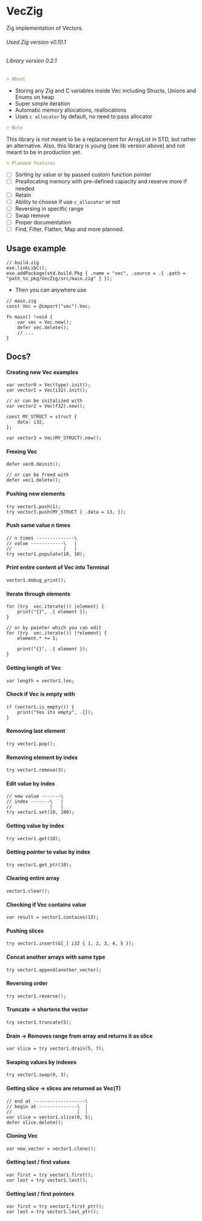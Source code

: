 # VecZig
Zig implementation of Vectors.
###### Used Zig version v0.10.1
###### Library version 0.2.1
```markdown
> About
```
 - Storing any Zig and C variables inside Vec including Structs, Unions and Enums on heap
 - Super simple iteration 
 - Automatic memory allocations, reallocations
 - Uses `c allocator` by default, no need to pass allocator
  ```markdown
> Note
```
This library is not meant to be a replacement for ArrayList in STD, but rather an alternative.
Also, this library is young (see lib version above) and not meant to be in production yet.
 ```markdown
> Planned features
```
- [ ] Sorting by value or by passed custom function pointer
- [ ] Preallocating memory with pre-defined capacity and reserve more if needed
- [ ] Retain
- [ ] Ability to choose if use `c_allocator` or not
- [ ] Reversing in specific range
- [ ] Swap remove
- [ ] Proper documentation
- [ ] Find, Filter, Flatten, Map and more planned.
## Usage example
```zig
// build.zig
exe.linkLibC();
exe.addPackage(std.build.Pkg { .name = "vec", .source = .{ .path = "path_to_pkg/VecZig/src/main.zig" } });
```
- Then you can anywhere use
```zig
// main.zig
const Vec = @import("vec").Vec;

fn main() !void {
	var vec = Vec.new();
	defer vec.delete();
	// ...
}
```
## Docs?

#### Creating new Vec examples

```zig
var vector0 = Vec(type).init();
var vector1 = Vec(i32).init();

// or can be initalized with
var vector2 = Vec(f32).new();

const MY_STRUCT = struct {
	data: i32,
};

var vector3 = Vec(MY_STRUCT).new();
```
#### Freeing Vec
```zig
defer vec0.deinit();

// or can be freed with
defer vec1.delete();
```
#### Pushing new elements
```zig
try vector1.push(1);
try vector3.push(MY_STRUCT { .data = 13, });
```
#### Push same value n times
```zig
// n times --------------\
// value ------------\   |
//                   |   |
try vector1.populate(10, 10);
```
#### Print entire content of Vec into Terminal
```zig
vector1.debug_print();
```
#### Iterate through elements
```zig
for (try  vec.iterate()) |element| {
	print("{}", .{ element });
}

// or by pointer which you can edit
for (try  vec.iterate()) |*element| {
	element.* += 1;
	
	print("{}", .{ element });
}
```
#### Getting length of Vec
```zig
var length = vector1.len;
```
#### Check if Vec is empty with
```zig
if (vector1.is_empty()) {
	print("Yes its empty", .{});
}
```
#### Removing last element
```zig
try vector1.pop();
```
#### Removing element by index
```zig
try vector1.remove(3);
```
#### Edit value by index
```zig
// new value -------\
// index -------\   |
//              |   |
try vector1.set(10, 100);
```
#### Getting value by index
```zig
try vector1.get(10);
```
#### Getting pointer to value by index
```zig
try vector1.get_ptr(10);
```
#### Clearing entire array
```zig
vector1.clear();
```
#### Checking if Vec contains value
```zig
var result = vector1.contains(13);
```
#### Pushing slices
```zig
try vector1.insert(&[_] i32 { 1, 2, 3, 4, 5 });
```
#### Concat another arrays with same type
```zig
try vector1.append(another_vector);
```
#### Reversing order 
```zig
try vector1.reverse();
```
#### Truncate -> shortens the vector
```zig
try vector1.truncate(5);
```
#### Drain -> Removes range from array and returns it as slice
```zig
var slice = try vector1.drain(5, 7);
```
#### Swaping values by indexes
```zig
try vector1.swap(0, 3);
```
#### Getting slice -> slices are returned as Vec(T)
```zig
// end at -------------------\
// begin at --------------\  |
//                        |  |
var slice = vector1.slice(0, 5);
defer slice.delete();
```
#### Cloning Vec
```zig
var new_vector = vector1.clone();
```
#### Getting last / first values
```zig
var first = try vector1.first();
var last = try vector1.last();
```
#### Getting last / first pointers
```zig
var first = try vector1.first_ptr();
var last = try vector1.last_ptr();
```



